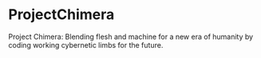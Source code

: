 # ProjectChimera
Project Chimera: Blending flesh and machine for a new era of humanity by coding working cybernetic limbs for the future. 
